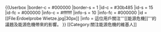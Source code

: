 {{Userbox
  |border-c = #000000
  |border-s = 1
  |id-c     = #30b485
  |id-s     = 15
  |id-fc    = #000000
  |info-c   = #ffffff
  |info-s   = 10
  |info-fc  = #000000
  |id       = [[File:Erdoelprobe Wietze.jpg|30px]]
  |info     = 這位用戶關注'''[[能源危機]]'''的議題及能源危機帶來的影響。
}}
[[Category:關注能源危機的維基人]]